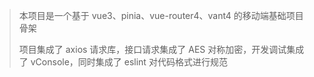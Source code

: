 > 本项目是一个基于 vue3、pinia、vue-router4、vant4 的移动端基础项目骨架
>
> 项目集成了 axios 请求库，接口请求集成了 AES 对称加密，开发调试集成了 vConsole，同时集成了 eslint 对代码格式进行规范
